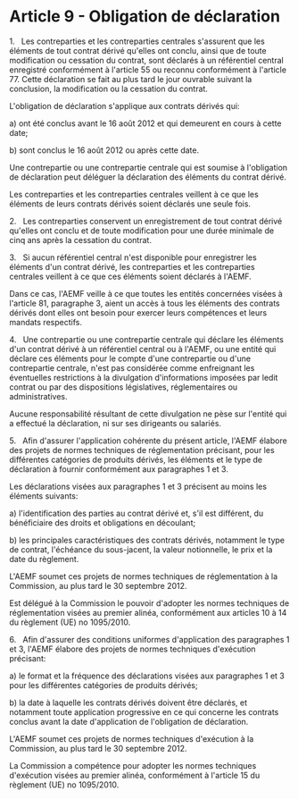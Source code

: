 # Article 9 - Obligation de déclaration


1.   Les contreparties et les contreparties centrales s'assurent que les éléments de tout contrat dérivé qu'elles ont conclu, ainsi que de toute modification ou cessation du contrat, sont déclarés à un référentiel central enregistré conformément à l'article 55 ou reconnu conformément à l'article 77. Cette déclaration se fait au plus tard le jour ouvrable suivant la conclusion, la modification ou la cessation du contrat.

L'obligation de déclaration s'applique aux contrats dérivés qui:

a) ont été conclus avant le 16 août 2012 et qui demeurent en cours à cette date;

b) sont conclus le 16 août 2012 ou après cette date.

Une contrepartie ou une contrepartie centrale qui est soumise à l'obligation de déclaration peut déléguer la déclaration des éléments du contrat dérivé.

Les contreparties et les contreparties centrales veillent à ce que les éléments de leurs contrats dérivés soient déclarés une seule fois.

2.   Les contreparties conservent un enregistrement de tout contrat dérivé qu'elles ont conclu et de toute modification pour une durée minimale de cinq ans après la cessation du contrat.

3.   Si aucun référentiel central n'est disponible pour enregistrer les éléments d'un contrat dérivé, les contreparties et les contreparties centrales veillent à ce que ces éléments soient déclarés à l'AEMF.

Dans ce cas, l'AEMF veille à ce que toutes les entités concernées visées à l'article 81, paragraphe 3, aient un accès à tous les éléments des contrats dérivés dont elles ont besoin pour exercer leurs compétences et leurs mandats respectifs.

4.   Une contrepartie ou une contrepartie centrale qui déclare les éléments d'un contrat dérivé à un référentiel central ou à l'AEMF, ou une entité qui déclare ces éléments pour le compte d'une contrepartie ou d'une contrepartie centrale, n'est pas considérée comme enfreignant les éventuelles restrictions à la divulgation d'informations imposées par ledit contrat ou par des dispositions législatives, réglementaires ou administratives.

Aucune responsabilité résultant de cette divulgation ne pèse sur l'entité qui a effectué la déclaration, ni sur ses dirigeants ou salariés.

5.   Afin d'assurer l'application cohérente du présent article, l'AEMF élabore des projets de normes techniques de réglementation précisant, pour les différentes catégories de produits dérivés, les éléments et le type de déclaration à fournir conformément aux paragraphes 1 et 3.

Les déclarations visées aux paragraphes 1 et 3 précisent au moins les éléments suivants:

a) l'identification des parties au contrat dérivé et, s'il est différent, du bénéficiaire des droits et obligations en découlant;

b) les principales caractéristiques des contrats dérivés, notamment le type de contrat, l'échéance du sous-jacent, la valeur notionnelle, le prix et la date du règlement.

L'AEMF soumet ces projets de normes techniques de réglementation à la Commission, au plus tard le 30 septembre 2012.

Est délégué à la Commission le pouvoir d'adopter les normes techniques de réglementation visées au premier alinéa, conformément aux articles 10 à 14 du règlement (UE) no 1095/2010.

6.   Afin d'assurer des conditions uniformes d'application des paragraphes 1 et 3, l'AEMF élabore des projets de normes techniques d'exécution précisant:

a) le format et la fréquence des déclarations visées aux paragraphes 1 et 3 pour les différentes catégories de produits dérivés;

b) la date à laquelle les contrats dérivés doivent être déclarés, et notamment toute application progressive en ce qui concerne les contrats conclus avant la date d'application de l'obligation de déclaration.

L'AEMF soumet ces projets de normes techniques d'exécution à la Commission, au plus tard le 30 septembre 2012.

La Commission a compétence pour adopter les normes techniques d'exécution visées au premier alinéa, conformément à l'article 15 du règlement (UE) no 1095/2010.
